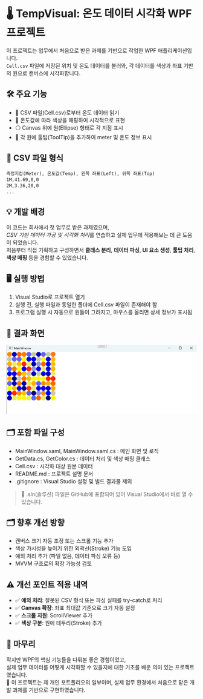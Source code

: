
# 🌡️ TempVisual: 온도 데이터 시각화 WPF 프로젝트

이 프로젝트는 업무에서 처음으로 받은 과제를 기반으로 작업한 WPF 애플리케이션입니다.  
`Cell.csv` 파일에 저장된 위치 및 온도 데이터를 불러와, 각 데이터를 색상과 좌표 기반의 원으로 캔버스에 시각화합니다.

## 🛠️ 주요 기능
- 📂 CSV 파일(Cell.csv)로부터 온도 데이터 읽기
- 🎨 온도값에 따라 색상을 매핑하여 시각적으로 표현
- ⚪ Canvas 위에 원(Ellipse) 형태로 각 지점 표시
- 💬 각 원에 툴팁(ToolTip)을 추가하여 meter 및 온도 정보 표시

## 📁 CSV 파일 형식
```
측정지점(Meter), 온도값(Temp), 왼쪽 좌표(Left), 위쪽 좌표(Top)
1M,41.69,0,0
2M,3.36,20,0
...
```

## 💡 개발 배경
이 코드는 회사에서 첫 업무로 받은 과제였으며,  
*CSV 기반 데이터 가공 및 시각화 처리*를 연습하고 실제 업무에 적용해보는 데 큰 도움이 되었습니다.  
처음부터 직접 기획하고 구성하면서 **클래스 분리**, **데이터 파싱**, **UI 요소 생성**, **툴팁 처리**, **색상 매핑** 등을 경험할 수 있었습니다.

## 🖥️ 실행 방법
1. Visual Studio로 프로젝트 열기
2. 실행 전, 실행 파일과 동일한 폴더에 Cell.csv 파일이 존재해야 함
3. 프로그램 실행 시 자동으로 원들이 그려지고, 마우스를 올리면 상세 정보가 표시됨

## 📸 결과 화면
![온도 시각화 결과](images/screenshot.png)

## 🗂️ 포함 파일 구성
- MainWindow.xaml, MainWindow.xaml.cs : 메인 화면 및 로직
- GetData.cs, GetColor.cs : 데이터 처리 및 색상 매핑 클래스
- Cell.csv : 시각화 대상 원본 데이터
- README.md : 프로젝트 설명 문서
- .gitignore : Visual Studio 설정 및 빌드 결과물 제외

> 📌 .sln(솔루션) 파일은 GitHub에 포함되어 있어 Visual Studio에서 바로 열 수 있습니다.

## 🗂️ 향후 개선 방향
- 캔버스 크기 자동 조정 또는 스크롤 기능 추가
- 색상 가시성을 높이기 위한 외곽선(Stroke) 기능 도입
- 예외 처리 추가 (파일 없음, 데이터 파싱 오류 등)
- MVVM 구조로의 확장 가능성 검토

## ⚠ 개선 포인트 적용 내역
- ✅ **예외 처리**: 잘못된 CSV 형식 또는 파싱 실패를 try-catch로 처리
- ✅ **Canvas 확장**: 좌표 최대값 기준으로 크기 자동 설정
- ✅ **스크롤 지원**: ScrollViewer 추가
- ✅ **색상 구분**: 원에 테두리(Stroke) 추가

## 🙌 마무리
작지만 WPF의 핵심 기능들을 다뤄본 좋은 경험이었고,  
실제 업무 데이터를 어떻게 시각화할 수 있을지에 대한 기초를 배운 의미 있는 프로젝트였습니다.  
📌 이 프로젝트는 제 개인 포트폴리오의 일부이며, 실제 업무 환경에서 처음으로 맡은 개발 과제를 기반으로 구현하였습니다.
